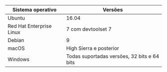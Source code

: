 | Sistema operativo | Versões |  
|------------------|----------|
| Ubuntu  |  16.04 |
| Red Hat Enterprise Linux | 7 com devtoolset 7 |
| Debian  | 9 |
| macOS   | High Sierra e posterior |
| Windows | Todas suportadas versões, 32 bits e 64 bits |